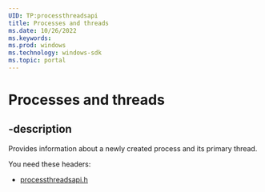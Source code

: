 ```yaml
---
UID: TP:processthreadsapi
title: Processes and threads
ms.date: 10/26/2022
ms.keywords: 
ms.prod: windows
ms.technology: windows-sdk
ms.topic: portal
---
```


# Processes and threads

## -description

Provides information about a newly created process and its primary thread.

You need these headers:

- [processthreadsapi.h](index.md)
